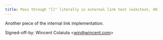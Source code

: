 ```yaml
---
title: Pass through "]]" literally in external link text (wikitext, 4033d84)
---
```


Another piece of the internal link implementation.

Signed-off-by: Wincent Colaiuta &lt;win@wincent.com&gt;
